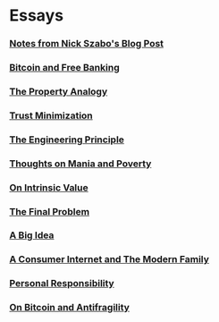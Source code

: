 # Essays

### [Notes from Nick Szabo's Blog Post](http://www.beginners.academy/notes-from-nick-szabo-blog-post)

### [Bitcoin and Free Banking](http://www.beginners.academy/bitcoin-and-free-banking)

### [The Property Analogy](http://www.beginners.academy/the-property-analogy)

### [Trust Minimization](http://www.beginners.academy/trust-minimization)

### [The Engineering Principle](http://www.beginners.academy/the-engineering-principle)

### [Thoughts on Mania and Poverty](http://www.beginners.academy/thoughts-on-mania-and-poverty)

### [On Intrinsic Value](http://www.beginners.academy/on-intrinsic-value)

### [The Final Problem](http://www.beginners.academy/the-final-problem)

### [A Big Idea](http://www.beginners.academy/a-big-idea)

### [A Consumer Internet and The Modern Family](http://www.beginners.academy/a-consumer-internet-and-the-modern-family)

### [Personal Responsibility](http://www.beginners.academy/personal-responsibility)

### [On Bitcoin and Antifragility](http://www.beginners.academy/on-bitcoin-and-antifragility)
